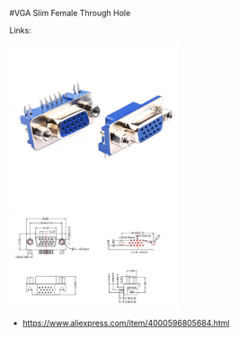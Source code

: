 #VGA Slim Female Through Hole

Links:

<img src="./VGA1.jpg" width="300px" />
<img src="./VGA2.png" width="300px" />

- https://www.aliexpress.com/item/4000596805684.html
